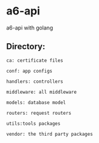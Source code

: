 # a6-api

a6-api with golang

## Directory:

```Directory
ca: certificate files

conf: app configs

handlers: controllers

middleware: all middleware

models: database model

routers: request routers

utils:tools packages

vendor: the third party packages
```





